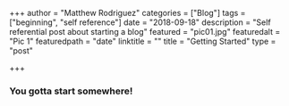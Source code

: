 +++
author = "Matthew Rodriguez"
categories = ["Blog"]
tags = ["beginning", "self reference"]
date = "2018-09-18"
description = "Self referential post about starting a blog"
featured = "pic01.jpg"
featuredalt = "Pic 1"
featuredpath = "date"
linktitle = ""
title = "Getting Started"
type = "post"

+++

### You gotta start somewhere!